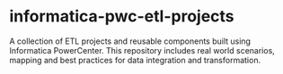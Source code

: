# informatica-pwc-etl-projects
A collection of ETL projects and reusable components built using Informatica PowerCenter. This repository includes real world scenarios, mapping and best practices for data integration and transformation.
